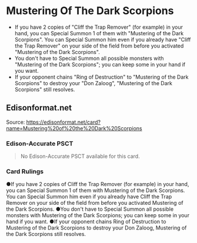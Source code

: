 # Mustering Of The Dark Scorpions

*   If you have 2 copies of "Cliff the Trap Remover" (for example) in your hand, you can Special Summon 1 of them with "Mustering of the Dark Scorpions". You can Special Summon him even if you already have "Cliff the Trap Remover" on your side of the field from before you activated "Mustering of the Dark Scorpions".
*   You don't have to Special Summon all possible monsters with "Mustering of the Dark Scorpions"; you can keep some in your hand if you want.
*   If your opponent chains "Ring of Destruction" to "Mustering of the Dark Scorpions" to destroy your "Don Zaloog", "Mustering of the Dark Scorpions" still resolves.

## Edisonformat.net

Source: https://edisonformat.net/card?name=Mustering%20of%20the%20Dark%20Scorpions

### Edison-Accurate PSCT

> No Edison-Accurate PSCT available for this card.

### Card Rulings

●If you have 2 copies of Cliff the Trap Remover (for example) in your hand, you can Special Summon 1 of them with Mustering of the Dark Scorpions. You can Special Summon him even if you already have Cliff the Trap Remover on your side of the field from before you activated Mustering of the Dark Scorpions.
●You don't have to Special Summon all possible monsters with Mustering of the Dark Scorpions; you can keep some in your hand if you want.
●If your opponent chains Ring of Destruction to Mustering of the Dark Scorpions to destroy your Don Zaloog, Mustering of the Dark Scorpions still resolves.
            